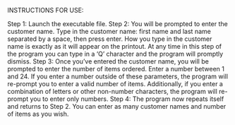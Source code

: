 INSTRUCTIONS FOR USE:

Step 1: Launch the executable file.
Step 2: You will be prompted to enter the customer name.  Type in the customer name: first name and last name separated by a space, then press enter. How you type in the customer name is exactly as it will appear on the printout. At any time in this step of the program you can type in a     ‘Q’ character and the program will promptly dismiss.
Step 3: Once you’ve entered the customer name, you will be prompted to enter the number of items ordered. Enter a number between 1 and 24. If you enter a number outside of these parameters, the program will re-prompt you to enter a valid number of items. Additionally, if you enter a         combination of letters or other non-number characters, the program will re-prompt you to enter only numbers.
Step 4: The program now repeats itself and returns to Step 2.  You can enter as many customer names and number of items as you wish. 
